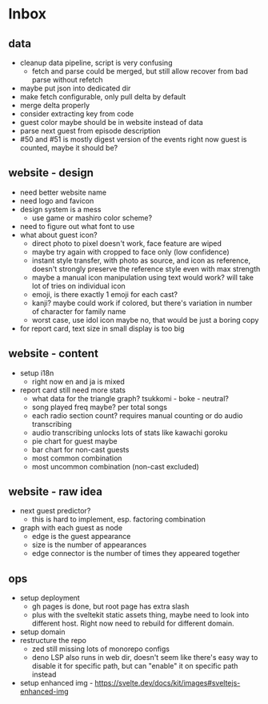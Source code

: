 # Inbox

## data

- cleanup data pipeline, script is very confusing
  - fetch and parse could be merged, but still allow recover from bad parse without refetch
- maybe put json into dedicated dir
- make fetch configurable, only pull delta by default
- merge delta properly
- consider extracting key from code
- guest color maybe should be in website instead of data
- parse next guest from episode description
- #50 and #51 is mostly digest version of the events
  right now guest is counted, maybe it should be?

## website - design

- need better website name
- need logo and favicon
- design system is a mess
  - use game or mashiro color scheme?
- need to figure out what font to use
- what about guest icon?
  - direct photo to pixel doesn't work, face feature are wiped
  - maybe try again with cropped to face only (low confidence)
  - instant style transfer, with photo as source, and icon as reference,
    doesn't strongly preserve the reference style even with max strength
  - maybe a manual icon manipulation using text would work?
    will take lot of tries on individual icon
  - emoji, is there exactly 1 emoji for each cast?
  - kanji? maybe could work if colored, but there's variation in number
    of character for family name
  - worst case, use idol icon
    maybe no, that would be just a boring copy
- for report card, text size in small display is too big


## website - content

- setup i18n
  - right now en and ja is mixed
- report card still need more stats
  - what data for the triangle graph? tsukkomi - boke - neutral?
  - song played freq maybe? per total songs
  - each radio section count? requires manual counting or do audio transcribing
  - audio transcribing unlocks lots of stats like kawachi goroku
  - pie chart for guest maybe
  - bar chart for non-cast guests
  - most common combination
  - most uncommon combination (non-cast excluded)

## website - raw idea

- next guest predictor?
  - this is hard to implement, esp. factoring combination
- graph with each guest as node
  - edge is the guest appearance
  - size is the number of appearances
  - edge connector is the number of times they appeared together


## ops

- setup deployment
  - gh pages is done, but root page has extra slash
  - plus with the sveltekit static assets thing,
    maybe need to look into different host.
    Right now need to rebuild for different domain.
- setup domain
- restructure the repo
  - zed still missing lots of monorepo configs
  - deno LSP also runs in web dir,
    doesn't seem like there's easy way to disable it for specific path,
    but can "enable" it on specific path instead
- setup enhanced img - https://svelte.dev/docs/kit/images#sveltejs-enhanced-img
